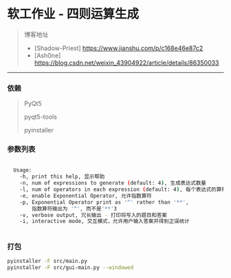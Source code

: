 # 软工作业 - 四则运算生成

> 博客地址
>
> - [Shadow-Priest] https://www.jianshu.com/p/c168e46e87c2
> - [Ash0ne] https://blog.csdn.net/weixin_43904922/article/details/86350033

---

### 依赖

> PyQt5
>
> pyqt5-tools
>
> pyinstaller

### 参数列表

```bash
  
  Usage:
    -h, print this help, 显示帮助
    -n, num of expressions to generate (default: 4), 生成表达式数量
    -l, num of operators in each expression (default: 4), 每个表达式的算符数
    -e, enable Exponential Operator, 允许指数算符
    -p, Exponential Operator print as '^' rather than '**', 
        指数算符输出为 '^', 而不是'**'3
    -v, verbose output, 冗长输出 - 打印将写入的题目和答案
    -i, interactive mode, 交互模式，允许用户输入答案并得到正误统计
    
```

### 打包

```bash
pyinstaller -F src/main.py
pyinstaller -F src/gui-main.py --windowed
```

